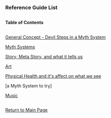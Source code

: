 ### Reference Guide List

##

#### Table of Contents

##

[General Concept - Devil Steps in a Myth System](https://github.com/mycroftwilde/devil-steps-in-a-myth-system/tree/master/ref_guide/concept)

[Myth Systems](https://github.com/mycroftwilde/devil-steps-in-a-myth-system/tree/master/ref_guide/mythsystems)

[Story, Meta Story, and what it tells us](https://github.com/mycroftwilde/devil-steps-in-a-myth-system/tree/master/ref_guide/story)

[Art](https://github.com/mycroftwilde/devil-steps-in-a-myth-system/tree/master/ref_guide/art)

[Physical Health and it's affect on what we see](https://github.com/mycroftwilde/devil-steps-in-a-myth-system/tree/master/ref_guide/realityhealth)

[a Myth System to try]

[Music](https://github.com/mycroftwilde/devil-steps-in-a-myth-system/tree/master/ref_guide/music)

##

[Return to Main Page](https://github.com/mycroftwilde/devil-steps-in-a-myth-system/tree/master)
